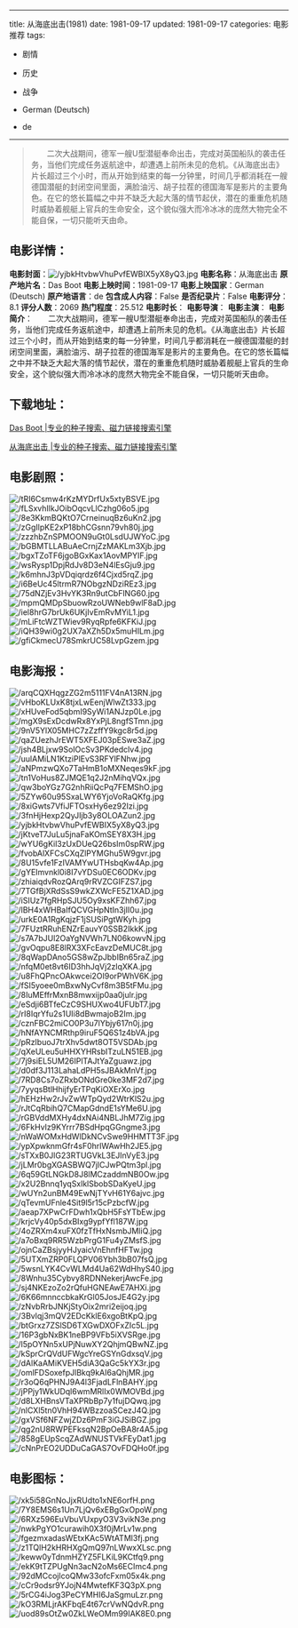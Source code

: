 
---
title: 从海底出击(1981)
date: 1981-09-17
updated: 1981-09-17
categories: 电影推荐
tags:
- 剧情
- 历史
- 战争

- German (Deutsch)
- de
---


> 　　二次大战期间，德军一艘U型潜艇奉命出击，完成对英国船队的袭击任务，当他们完成任务返航途中，却遭遇上前所未见的危机。《从海底出击》片长超过三个小时，而从开始到结束的每一分钟里，时间几乎都消耗在一艘德国潜艇的封闭空间里面，满脸油污、胡子拉茬的德国海军是影片的主要角色。在它的悠长篇幅之中并不缺乏大起大落的情节起伏，潜在的重重危机随时威胁着舰艇上官兵的生命安全，这个貌似强大而冷冰冰的庞然大物完全不能自保，一切只能听天由命。

## **电影详情**：

**电影封面**：<img src="https://image.tmdb.org/t/p/w200/yjbkHtvbwVhuPvfEWBIX5yX8yQ3.jpg" alt="/yjbkHtvbwVhuPvfEWBIX5yX8yQ3.jpg" title="/yjbkHtvbwVhuPvfEWBIX5yX8yQ3.jpg">
**电影名称**：从海底出击
**原产地片名**：Das Boot
**电影上映时间**：1981-09-17
**电影上映国家**：German (Deutsch)
**原产地语言**：de
**包含成人内容**：False
**是否纪录片**：False
**电影评分**：8.1
**评分人数**：2069
**热门程度**：25.512
**电影时长**：
**电影导演**：
**电影主演**：
**电影简介**：　　二次大战期间，德军一艘U型潜艇奉命出击，完成对英国船队的袭击任务，当他们完成任务返航途中，却遭遇上前所未见的危机。《从海底出击》片长超过三个小时，而从开始到结束的每一分钟里，时间几乎都消耗在一艘德国潜艇的封闭空间里面，满脸油污、胡子拉茬的德国海军是影片的主要角色。在它的悠长篇幅之中并不缺乏大起大落的情节起伏，潜在的重重危机随时威胁着舰艇上官兵的生命安全，这个貌似强大而冷冰冰的庞然大物完全不能自保，一切只能听天由命。

## **下载地址**：
[Das Boot |专业的种子搜索、磁力链接搜索引擎](https://movie.amd794.com:2083/?search=Das%20Boot&ordering=&mode=match_phrase&page_size=10&page=1)

[从海底出击 |专业的种子搜索、磁力链接搜索引擎](https://movie.amd794.com:2083/?search=%E4%BB%8E%E6%B5%B7%E5%BA%95%E5%87%BA%E5%87%BB&ordering=&mode=match_phrase&page_size=10&page=1)
 

## **电影剧照**：
<img src="https://image.tmdb.org/t/p/original/tRI6Csmw4rKzMYDrfUx5xtyBSVE.jpg" alt="/tRI6Csmw4rKzMYDrfUx5xtyBSVE.jpg" title="/tRI6Csmw4rKzMYDrfUx5xtyBSVE.jpg"><img src="https://image.tmdb.org/t/p/original/fLSxvhIlkJOibOqcvLlCzhg06o5.jpg" alt="/fLSxvhIlkJOibOqcvLlCzhg06o5.jpg" title="/fLSxvhIlkJOibOqcvLlCzhg06o5.jpg"><img src="https://image.tmdb.org/t/p/original/8e3KkmBQKtO7CrneinuqBz6uKn2.jpg" alt="/8e3KkmBQKtO7CrneinuqBz6uKn2.jpg" title="/8e3KkmBQKtO7CrneinuqBz6uKn2.jpg"><img src="https://image.tmdb.org/t/p/original/zGgIlpKE2xP18bhCGsnn79vh80j.jpg" alt="/zGgIlpKE2xP18bhCGsnn79vh80j.jpg" title="/zGgIlpKE2xP18bhCGsnn79vh80j.jpg"><img src="https://image.tmdb.org/t/p/original/zzzhbZnSPMOON9uGt0LsdUJWYoC.jpg" alt="/zzzhbZnSPMOON9uGt0LsdUJWYoC.jpg" title="/zzzhbZnSPMOON9uGt0LsdUJWYoC.jpg"><img src="https://image.tmdb.org/t/p/original/bGBMTLLABuAeCrnjZzMAKLm3Xjb.jpg" alt="/bGBMTLLABuAeCrnjZzMAKLm3Xjb.jpg" title="/bGBMTLLABuAeCrnjZzMAKLm3Xjb.jpg"><img src="https://image.tmdb.org/t/p/original/bgxTZoTF6jgoBGxKax1AovMPYIF.jpg" alt="/bgxTZoTF6jgoBGxKax1AovMPYIF.jpg" title="/bgxTZoTF6jgoBGxKax1AovMPYIF.jpg"><img src="https://image.tmdb.org/t/p/original/wsRysp1DpjRdJv8D3eN4lEsGju9.jpg" alt="/wsRysp1DpjRdJv8D3eN4lEsGju9.jpg" title="/wsRysp1DpjRdJv8D3eN4lEsGju9.jpg"><img src="https://image.tmdb.org/t/p/original/k6mhnJ3pVDqiqrdz6f4Cjxd5rqZ.jpg" alt="/k6mhnJ3pVDqiqrdz6f4Cjxd5rqZ.jpg" title="/k6mhnJ3pVDqiqrdz6f4Cjxd5rqZ.jpg"><img src="https://image.tmdb.org/t/p/original/i6BeUc45ltrmR7NObgzNDziREz3.jpg" alt="/i6BeUc45ltrmR7NObgzNDziREz3.jpg" title="/i6BeUc45ltrmR7NObgzNDziREz3.jpg"><img src="https://image.tmdb.org/t/p/original/75dNZjEv3HvYK3Rn9utCbFlNG60.jpg" alt="/75dNZjEv3HvYK3Rn9utCbFlNG60.jpg" title="/75dNZjEv3HvYK3Rn9utCbFlNG60.jpg"><img src="https://image.tmdb.org/t/p/original/mpmQMDpSbuowRzoUWNeb9wlF8aD.jpg" alt="/mpmQMDpSbuowRzoUWNeb9wlF8aD.jpg" title="/mpmQMDpSbuowRzoUWNeb9wlF8aD.jpg"><img src="https://image.tmdb.org/t/p/original/iel8hrG7brUk6UKjIvEmRvMYiL1.jpg" alt="/iel8hrG7brUk6UKjIvEmRvMYiL1.jpg" title="/iel8hrG7brUk6UKjIvEmRvMYiL1.jpg"><img src="https://image.tmdb.org/t/p/original/mLiFtcWZTWiev9RyqRpfe6KFKiJ.jpg" alt="/mLiFtcWZTWiev9RyqRpfe6KFKiJ.jpg" title="/mLiFtcWZTWiev9RyqRpfe6KFKiJ.jpg"><img src="https://image.tmdb.org/t/p/original/iQH39wi0g2UX7aXZh5Dx5muHILm.jpg" alt="/iQH39wi0g2UX7aXZh5Dx5muHILm.jpg" title="/iQH39wi0g2UX7aXZh5Dx5muHILm.jpg"><img src="https://image.tmdb.org/t/p/original/gfiCkmecU78SmkrUC58LvpGzem.jpg" alt="/gfiCkmecU78SmkrUC58LvpGzem.jpg" title="/gfiCkmecU78SmkrUC58LvpGzem.jpg">

## **电影海报**：
<img src="https://image.tmdb.org/t/p/original/arqCQXHqgzZG2m5111FV4nA13RN.jpg" alt="/arqCQXHqgzZG2m5111FV4nA13RN.jpg" title="/arqCQXHqgzZG2m5111FV4nA13RN.jpg"><img src="https://image.tmdb.org/t/p/original/vHboKLUxK8tjxLwEenjWlwZt333.jpg" alt="/vHboKLUxK8tjxLwEenjWlwZt333.jpg" title="/vHboKLUxK8tjxLwEenjWlwZt333.jpg"><img src="https://image.tmdb.org/t/p/original/xHUveFod5qbmI9SyWi1ANJzp0Le.jpg" alt="/xHUveFod5qbmI9SyWi1ANJzp0Le.jpg" title="/xHUveFod5qbmI9SyWi1ANJzp0Le.jpg"><img src="https://image.tmdb.org/t/p/original/mgX9sExDcdwRx8YxPjL8ngfSTmn.jpg" alt="/mgX9sExDcdwRx8YxPjL8ngfSTmn.jpg" title="/mgX9sExDcdwRx8YxPjL8ngfSTmn.jpg"><img src="https://image.tmdb.org/t/p/original/9nV5YlX05MHC7zZzffY9kgc8r5d.jpg" alt="/9nV5YlX05MHC7zZzffY9kgc8r5d.jpg" title="/9nV5YlX05MHC7zZzffY9kgc8r5d.jpg"><img src="https://image.tmdb.org/t/p/original/qaZUezhJrEWT5XFEJ03pESwe3aZ.jpg" alt="/qaZUezhJrEWT5XFEJ03pESwe3aZ.jpg" title="/qaZUezhJrEWT5XFEJ03pESwe3aZ.jpg"><img src="https://image.tmdb.org/t/p/original/jsh4BLjxw9SoIOcSv3PKdedclv4.jpg" alt="/jsh4BLjxw9SoIOcSv3PKdedclv4.jpg" title="/jsh4BLjxw9SoIOcSv3PKdedclv4.jpg"><img src="https://image.tmdb.org/t/p/original/uulAMiLN1KtziPlEvS3RFYlFNhw.jpg" alt="/uulAMiLN1KtziPlEvS3RFYlFNhw.jpg" title="/uulAMiLN1KtziPlEvS3RFYlFNhw.jpg"><img src="https://image.tmdb.org/t/p/original/aNPmzwQXo7TaHmB1oMXNeqes9kF.jpg" alt="/aNPmzwQXo7TaHmB1oMXNeqes9kF.jpg" title="/aNPmzwQXo7TaHmB1oMXNeqes9kF.jpg"><img src="https://image.tmdb.org/t/p/original/tn1VoHus8ZJMQE1q2J2nMihqVQx.jpg" alt="/tn1VoHus8ZJMQE1q2J2nMihqVQx.jpg" title="/tn1VoHus8ZJMQE1q2J2nMihqVQx.jpg"><img src="https://image.tmdb.org/t/p/original/qw3boYGz7G2nhRiiQcPq7FEMShO.jpg" alt="/qw3boYGz7G2nhRiiQcPq7FEMShO.jpg" title="/qw3boYGz7G2nhRiiQcPq7FEMShO.jpg"><img src="https://image.tmdb.org/t/p/original/5ZYw60u95SxaLWY6YjoVoRaQKfg.jpg" alt="/5ZYw60u95SxaLWY6YjoVoRaQKfg.jpg" title="/5ZYw60u95SxaLWY6YjoVoRaQKfg.jpg"><img src="https://image.tmdb.org/t/p/original/8xiGwts7VfiJFTOsxHy6ez92Izi.jpg" alt="/8xiGwts7VfiJFTOsxHy6ez92Izi.jpg" title="/8xiGwts7VfiJFTOsxHy6ez92Izi.jpg"><img src="https://image.tmdb.org/t/p/original/3fnHjHexp2QyJIjb3y8OLOAZun2.jpg" alt="/3fnHjHexp2QyJIjb3y8OLOAZun2.jpg" title="/3fnHjHexp2QyJIjb3y8OLOAZun2.jpg"><img src="https://image.tmdb.org/t/p/original/yjbkHtvbwVhuPvfEWBIX5yX8yQ3.jpg" alt="/yjbkHtvbwVhuPvfEWBIX5yX8yQ3.jpg" title="/yjbkHtvbwVhuPvfEWBIX5yX8yQ3.jpg"><img src="https://image.tmdb.org/t/p/original/jKtveT7JuLu5jnaFaKOmSEY8X3H.jpg" alt="/jKtveT7JuLu5jnaFaKOmSEY8X3H.jpg" title="/jKtveT7JuLu5jnaFaKOmSEY8X3H.jpg"><img src="https://image.tmdb.org/t/p/original/wYU6gKil3zUxDUeQ26bsIm0spRW.jpg" alt="/wYU6gKil3zUxDUeQ26bsIm0spRW.jpg" title="/wYU6gKil3zUxDUeQ26bsIm0spRW.jpg"><img src="https://image.tmdb.org/t/p/original/fvobAlXFCsCXqZlPYMGhu5W9gvr.jpg" alt="/fvobAlXFCsCXqZlPYMGhu5W9gvr.jpg" title="/fvobAlXFCsCXqZlPYMGhu5W9gvr.jpg"><img src="https://image.tmdb.org/t/p/original/8U15vfe1FzIVAMYwUTHsbqKw4Ap.jpg" alt="/8U15vfe1FzIVAMYwUTHsbqKw4Ap.jpg" title="/8U15vfe1FzIVAMYwUTHsbqKw4Ap.jpg"><img src="https://image.tmdb.org/t/p/original/gYEImvnkl0i8I7vYDSu0EC6ODKv.jpg" alt="/gYEImvnkl0i8I7vYDSu0EC6ODKv.jpg" title="/gYEImvnkl0i8I7vYDSu0EC6ODKv.jpg"><img src="https://image.tmdb.org/t/p/original/zhiaiqdvRozQArq9rRVZCGIFZS7.jpg" alt="/zhiaiqdvRozQArq9rRVZCGIFZS7.jpg" title="/zhiaiqdvRozQArq9rRVZCGIFZS7.jpg"><img src="https://image.tmdb.org/t/p/original/7TGfBjXRdSsS9wkZXWcFE5Z1XAD.jpg" alt="/7TGfBjXRdSsS9wkZXWcFE5Z1XAD.jpg" title="/7TGfBjXRdSsS9wkZXWcFE5Z1XAD.jpg"><img src="https://image.tmdb.org/t/p/original/iSIUz7fgRHpSJU5Oy9xsKFZhh67.jpg" alt="/iSIUz7fgRHpSJU5Oy9xsKFZhh67.jpg" title="/iSIUz7fgRHpSJU5Oy9xsKFZhh67.jpg"><img src="https://image.tmdb.org/t/p/original/lBH4xWHBaIfQCVGHpNtIn3jII0u.jpg" alt="/lBH4xWHBaIfQCVGHpNtIn3jII0u.jpg" title="/lBH4xWHBaIfQCVGHpNtIn3jII0u.jpg"><img src="https://image.tmdb.org/t/p/original/urkE0A1RgKqjzF1jSUSiPgtWKyh.jpg" alt="/urkE0A1RgKqjzF1jSUSiPgtWKyh.jpg" title="/urkE0A1RgKqjzF1jSUSiPgtWKyh.jpg"><img src="https://image.tmdb.org/t/p/original/7FUztRRuhENZrEauvY0SSB2IkkK.jpg" alt="/7FUztRRuhENZrEauvY0SSB2IkkK.jpg" title="/7FUztRRuhENZrEauvY0SSB2IkkK.jpg"><img src="https://image.tmdb.org/t/p/original/s7A7bJUl2OaYgNVWh7LN06kowvN.jpg" alt="/s7A7bJUl2OaYgNVWh7LN06kowvN.jpg" title="/s7A7bJUl2OaYgNVWh7LN06kowvN.jpg"><img src="https://image.tmdb.org/t/p/original/gvOqpu8E8lRX3XFcEavzDeMUC8t.jpg" alt="/gvOqpu8E8lRX3XFcEavzDeMUC8t.jpg" title="/gvOqpu8E8lRX3XFcEavzDeMUC8t.jpg"><img src="https://image.tmdb.org/t/p/original/8qWapDAno5GS8wZpJbbIBn65raZ.jpg" alt="/8qWapDAno5GS8wZpJbbIBn65raZ.jpg" title="/8qWapDAno5GS8wZpJbbIBn65raZ.jpg"><img src="https://image.tmdb.org/t/p/original/nfqM0et8vt6ID3hhJqVj2zlqXKA.jpg" alt="/nfqM0et8vt6ID3hhJqVj2zlqXKA.jpg" title="/nfqM0et8vt6ID3hhJqVj2zlqXKA.jpg"><img src="https://image.tmdb.org/t/p/original/u8FhQPncOAkwcei2OI9orPWhV6K.jpg" alt="/u8FhQPncOAkwcei2OI9orPWhV6K.jpg" title="/u8FhQPncOAkwcei2OI9orPWhV6K.jpg"><img src="https://image.tmdb.org/t/p/original/fSI5yoee0mBxwNyCvf8m3B5tFMu.jpg" alt="/fSI5yoee0mBxwNyCvf8m3B5tFMu.jpg" title="/fSI5yoee0mBxwNyCvf8m3B5tFMu.jpg"><img src="https://image.tmdb.org/t/p/original/8IuMEffrMxnB8mwxijp0aa0julr.jpg" alt="/8IuMEffrMxnB8mwxijp0aa0julr.jpg" title="/8IuMEffrMxnB8mwxijp0aa0julr.jpg"><img src="https://image.tmdb.org/t/p/original/eSdji6BTfeCzC9SHUXwo4UFUbT7.jpg" alt="/eSdji6BTfeCzC9SHUXwo4UFUbT7.jpg" title="/eSdji6BTfeCzC9SHUXwo4UFUbT7.jpg"><img src="https://image.tmdb.org/t/p/original/rI8IqrYfu2s1UIi8dBwmajoB2Im.jpg" alt="/rI8IqrYfu2s1UIi8dBwmajoB2Im.jpg" title="/rI8IqrYfu2s1UIi8dBwmajoB2Im.jpg"><img src="https://image.tmdb.org/t/p/original/cznFBC2miCO0P3u7lYbjy617n0j.jpg" alt="/cznFBC2miCO0P3u7lYbjy617n0j.jpg" title="/cznFBC2miCO0P3u7lYbjy617n0j.jpg"><img src="https://image.tmdb.org/t/p/original/hNfAYNCMRthp9iruF5Q6S1z4bVA.jpg" alt="/hNfAYNCMRthp9iruF5Q6S1z4bVA.jpg" title="/hNfAYNCMRthp9iruF5Q6S1z4bVA.jpg"><img src="https://image.tmdb.org/t/p/original/pRzIbuoJ7trXhv5dwt8OT5VSDAb.jpg" alt="/pRzIbuoJ7trXhv5dwt8OT5VSDAb.jpg" title="/pRzIbuoJ7trXhv5dwt8OT5VSDAb.jpg"><img src="https://image.tmdb.org/t/p/original/qXeULeu5uHHXYHRsbITzuLN51EB.jpg" alt="/qXeULeu5uHHXYHRsbITzuLN51EB.jpg" title="/qXeULeu5uHHXYHRsbITzuLN51EB.jpg"><img src="https://image.tmdb.org/t/p/original/7j9siEL5UM26IPlTAJtYaZguawz.jpg" alt="/7j9siEL5UM26IPlTAJtYaZguawz.jpg" title="/7j9siEL5UM26IPlTAJtYaZguawz.jpg"><img src="https://image.tmdb.org/t/p/original/d0df3J113LahaLdPH5sJBAkMnVf.jpg" alt="/d0df3J113LahaLdPH5sJBAkMnVf.jpg" title="/d0df3J113LahaLdPH5sJBAkMnVf.jpg"><img src="https://image.tmdb.org/t/p/original/7RD8Cs7oZRxbONdGre0ke3MF2d7.jpg" alt="/7RD8Cs7oZRxbONdGre0ke3MF2d7.jpg" title="/7RD8Cs7oZRxbONdGre0ke3MF2d7.jpg"><img src="https://image.tmdb.org/t/p/original/7yyqsBtlHhijfyErTPqKiOXErXo.jpg" alt="/7yyqsBtlHhijfyErTPqKiOXErXo.jpg" title="/7yyqsBtlHhijfyErTPqKiOXErXo.jpg"><img src="https://image.tmdb.org/t/p/original/hEHzHw2rJvZwWTpQyd2WtrKlS2u.jpg" alt="/hEHzHw2rJvZwWTpQyd2WtrKlS2u.jpg" title="/hEHzHw2rJvZwWTpQyd2WtrKlS2u.jpg"><img src="https://image.tmdb.org/t/p/original/rJtCqRbihQ7CMapGdndE1sYMe6U.jpg" alt="/rJtCqRbihQ7CMapGdndE1sYMe6U.jpg" title="/rJtCqRbihQ7CMapGdndE1sYMe6U.jpg"><img src="https://image.tmdb.org/t/p/original/rGBVddMXHy4dxNAi4NBLJhM7Zig.jpg" alt="/rGBVddMXHy4dxNAi4NBLJhM7Zig.jpg" title="/rGBVddMXHy4dxNAi4NBLJhM7Zig.jpg"><img src="https://image.tmdb.org/t/p/original/6FkHvIz9KYrrr7BSdHpqGGngme3.jpg" alt="/6FkHvIz9KYrrr7BSdHpqGGngme3.jpg" title="/6FkHvIz9KYrrr7BSdHpqGGngme3.jpg"><img src="https://image.tmdb.org/t/p/original/nWaWOMxHdWlDkNCvSwe9HHMTT3F.jpg" alt="/nWaWOMxHdWlDkNCvSwe9HHMTT3F.jpg" title="/nWaWOMxHdWlDkNCvSwe9HHMTT3F.jpg"><img src="https://image.tmdb.org/t/p/original/ypXpwknmGfr4sF0hrlWAwHh2JE5.jpg" alt="/ypXpwknmGfr4sF0hrlWAwHh2JE5.jpg" title="/ypXpwknmGfr4sF0hrlWAwHh2JE5.jpg"><img src="https://image.tmdb.org/t/p/original/sTXxB0JlG23RTUGVkL3EJInVyE3.jpg" alt="/sTXxB0JlG23RTUGVkL3EJInVyE3.jpg" title="/sTXxB0JlG23RTUGVkL3EJInVyE3.jpg"><img src="https://image.tmdb.org/t/p/original/jLMr0bgXGASBWQ7jlCJwPQtm3pl.jpg" alt="/jLMr0bgXGASBWQ7jlCJwPQtm3pl.jpg" title="/jLMr0bgXGASBWQ7jlCJwPQtm3pl.jpg"><img src="https://image.tmdb.org/t/p/original/6q59GtLNGkD8J8lMCzaddmNB0Ow.jpg" alt="/6q59GtLNGkD8J8lMCzaddmNB0Ow.jpg" title="/6q59GtLNGkD8J8lMCzaddmNB0Ow.jpg"><img src="https://image.tmdb.org/t/p/original/x2U2Bnnq1yqSxlklSbobSDaKyeU.jpg" alt="/x2U2Bnnq1yqSxlklSbobSDaKyeU.jpg" title="/x2U2Bnnq1yqSxlklSbobSDaKyeU.jpg"><img src="https://image.tmdb.org/t/p/original/wUYn2unBM49EwNjTYvH61Y6ajvc.jpg" alt="/wUYn2unBM49EwNjTYvH61Y6ajvc.jpg" title="/wUYn2unBM49EwNjTYvH61Y6ajvc.jpg"><img src="https://image.tmdb.org/t/p/original/qTevmUFnle4Sit9l5r15cPzbcfW.jpg" alt="/qTevmUFnle4Sit9l5r15cPzbcfW.jpg" title="/qTevmUFnle4Sit9l5r15cPzbcfW.jpg"><img src="https://image.tmdb.org/t/p/original/aeap7XPwCrFDwh1xQbH5FsYTbEw.jpg" alt="/aeap7XPwCrFDwh1xQbH5FsYTbEw.jpg" title="/aeap7XPwCrFDwh1xQbH5FsYTbEw.jpg"><img src="https://image.tmdb.org/t/p/original/krjcVy40p5dxBIxg9ypfYfl187W.jpg" alt="/krjcVy40p5dxBIxg9ypfYfl187W.jpg" title="/krjcVy40p5dxBIxg9ypfYfl187W.jpg"><img src="https://image.tmdb.org/t/p/original/4oZRXm4xuFX0fzTfHxNsmbJMliQ.jpg" alt="/4oZRXm4xuFX0fzTfHxNsmbJMliQ.jpg" title="/4oZRXm4xuFX0fzTfHxNsmbJMliQ.jpg"><img src="https://image.tmdb.org/t/p/original/a7oBxq9RR5WzbPrgG1Fu4yZMsfS.jpg" alt="/a7oBxq9RR5WzbPrgG1Fu4yZMsfS.jpg" title="/a7oBxq9RR5WzbPrgG1Fu4yZMsfS.jpg"><img src="https://image.tmdb.org/t/p/original/ojnCaZBsjyyHJyaicVnEhnfHFTw.jpg" alt="/ojnCaZBsjyyHJyaicVnEhnfHFTw.jpg" title="/ojnCaZBsjyyHJyaicVnEhnfHFTw.jpg"><img src="https://image.tmdb.org/t/p/original/5UTXmZRP0FLQPV06Ybh3bB07fsQ.jpg" alt="/5UTXmZRP0FLQPV06Ybh3bB07fsQ.jpg" title="/5UTXmZRP0FLQPV06Ybh3bB07fsQ.jpg"><img src="https://image.tmdb.org/t/p/original/5wsnLYK4CvWLMd4Ua62WdHhyS40.jpg" alt="/5wsnLYK4CvWLMd4Ua62WdHhyS40.jpg" title="/5wsnLYK4CvWLMd4Ua62WdHhyS40.jpg"><img src="https://image.tmdb.org/t/p/original/8Wnhu35Cybvy8RDNNekerjAwcFe.jpg" alt="/8Wnhu35Cybvy8RDNNekerjAwcFe.jpg" title="/8Wnhu35Cybvy8RDNNekerjAwcFe.jpg"><img src="https://image.tmdb.org/t/p/original/sj4NKEzoZo2rQfuHGNEAwE7AHXi.jpg" alt="/sj4NKEzoZo2rQfuHGNEAwE7AHXi.jpg" title="/sj4NKEzoZo2rQfuHGNEAwE7AHXi.jpg"><img src="https://image.tmdb.org/t/p/original/6K66mnnccbkaKrGl05JosJE4G2y.jpg" alt="/6K66mnnccbkaKrGl05JosJE4G2y.jpg" title="/6K66mnnccbkaKrGl05JosJE4G2y.jpg"><img src="https://image.tmdb.org/t/p/original/zNvbRrbJNKjStyOix2mri2eijoq.jpg" alt="/zNvbRrbJNKjStyOix2mri2eijoq.jpg" title="/zNvbRrbJNKjStyOix2mri2eijoq.jpg"><img src="https://image.tmdb.org/t/p/original/3Bvlqj3mQV2EDcKklE6xgoBtKpQ.jpg" alt="/3Bvlqj3mQV2EDcKklE6xgoBtKpQ.jpg" title="/3Bvlqj3mQV2EDcKklE6xgoBtKpQ.jpg"><img src="https://image.tmdb.org/t/p/original/btGrxz7ZSlSD6TXGwDXOFxZIc5L.jpg" alt="/btGrxz7ZSlSD6TXGwDXOFxZIc5L.jpg" title="/btGrxz7ZSlSD6TXGwDXOFxZIc5L.jpg"><img src="https://image.tmdb.org/t/p/original/16P3gbNxBK1neBP9VFb5iXVSRge.jpg" alt="/16P3gbNxBK1neBP9VFb5iXVSRge.jpg" title="/16P3gbNxBK1neBP9VFb5iXVSRge.jpg"><img src="https://image.tmdb.org/t/p/original/l5pOYNn5xUPjNuwXY2QhjmQBwNZ.jpg" alt="/l5pOYNn5xUPjNuwXY2QhjmQBwNZ.jpg" title="/l5pOYNn5xUPjNuwXY2QhjmQBwNZ.jpg"><img src="https://image.tmdb.org/t/p/original/kSprCrQVdUFWgcYreGSYnGdxsqV.jpg" alt="/kSprCrQVdUFWgcYreGSYnGdxsqV.jpg" title="/kSprCrQVdUFWgcYreGSYnGdxsqV.jpg"><img src="https://image.tmdb.org/t/p/original/dAlKaAMiKVEH5diA3QaGc5kYX3r.jpg" alt="/dAlKaAMiKVEH5diA3QaGc5kYX3r.jpg" title="/dAlKaAMiKVEH5diA3QaGc5kYX3r.jpg"><img src="https://image.tmdb.org/t/p/original/omlFDSoxefpJlBkq9kAI6aQhjMR.jpg" alt="/omlFDSoxefpJlBkq9kAI6aQhjMR.jpg" title="/omlFDSoxefpJlBkq9kAI6aQhjMR.jpg"><img src="https://image.tmdb.org/t/p/original/r3oQ6qPHNJ9A4l3FjadLFlnBAHY.jpg" alt="/r3oQ6qPHNJ9A4l3FjadLFlnBAHY.jpg" title="/r3oQ6qPHNJ9A4l3FjadLFlnBAHY.jpg"><img src="https://image.tmdb.org/t/p/original/jPPjy1WkUDql6wmMRlIx0WMOVBd.jpg" alt="/jPPjy1WkUDql6wmMRlIx0WMOVBd.jpg" title="/jPPjy1WkUDql6wmMRlIx0WMOVBd.jpg"><img src="https://image.tmdb.org/t/p/original/d8LXHBnsVTaXPRbBp7y1fujDQwq.jpg" alt="/d8LXHBnsVTaXPRbBp7y1fujDQwq.jpg" title="/d8LXHBnsVTaXPRbBp7y1fujDQwq.jpg"><img src="https://image.tmdb.org/t/p/original/nlCXl5tn0VhH94WBzzoaSCezJ4Q.jpg" alt="/nlCXl5tn0VhH94WBzzoaSCezJ4Q.jpg" title="/nlCXl5tn0VhH94WBzzoaSCezJ4Q.jpg"><img src="https://image.tmdb.org/t/p/original/gxVSf6NFZwjZDz6PmF3iGJSiBGZ.jpg" alt="/gxVSf6NFZwjZDz6PmF3iGJSiBGZ.jpg" title="/gxVSf6NFZwjZDz6PmF3iGJSiBGZ.jpg"><img src="https://image.tmdb.org/t/p/original/qg2nU8RWPEFksqN2BpOeBA8r4A5.jpg" alt="/qg2nU8RWPEFksqN2BpOeBA8r4A5.jpg" title="/qg2nU8RWPEFksqN2BpOeBA8r4A5.jpg"><img src="https://image.tmdb.org/t/p/original/858gEUpScqZAdWNUSTVkFEyDat1.jpg" alt="/858gEUpScqZAdWNUSTVkFEyDat1.jpg" title="/858gEUpScqZAdWNUSTVkFEyDat1.jpg"><img src="https://image.tmdb.org/t/p/original/cNnPrEO2UDDuCaGAS7OvFDQHo0f.jpg" alt="/cNnPrEO2UDDuCaGAS7OvFDQHo0f.jpg" title="/cNnPrEO2UDDuCaGAS7OvFDQHo0f.jpg">

## **电影图标**：
<img src="https://image.tmdb.org/t/p/original/xk5i58GnNoJjxRUdto1xNE6orfH.png" alt="/xk5i58GnNoJjxRUdto1xNE6orfH.png" title="/xk5i58GnNoJjxRUdto1xNE6orfH.png"><img src="https://image.tmdb.org/t/p/original/7Y8EMS6s1Un7LjQv6xEBgGxOpoW.png" alt="/7Y8EMS6s1Un7LjQv6xEBgGxOpoW.png" title="/7Y8EMS6s1Un7LjQv6xEBgGxOpoW.png"><img src="https://image.tmdb.org/t/p/original/6RXz596EuVbuVUxpyO3V3vikN3e.png" alt="/6RXz596EuVbuVUxpyO3V3vikN3e.png" title="/6RXz596EuVbuVUxpyO3V3vikN3e.png"><img src="https://image.tmdb.org/t/p/original/nwkPgYO1curawih0X3f0jMrLv1w.png" alt="/nwkPgYO1curawih0X3f0jMrLv1w.png" title="/nwkPgYO1curawih0X3f0jMrLv1w.png"><img src="https://image.tmdb.org/t/p/original/fgezmxadasWEtxKAc5WtATMl3fj.png" alt="/fgezmxadasWEtxKAc5WtATMl3fj.png" title="/fgezmxadasWEtxKAc5WtATMl3fj.png"><img src="https://image.tmdb.org/t/p/original/z1TQlH2kHRHXgQmQ97nLWwxXLsc.png" alt="/z1TQlH2kHRHXgQmQ97nLWwxXLsc.png" title="/z1TQlH2kHRHXgQmQ97nLWwxXLsc.png"><img src="https://image.tmdb.org/t/p/original/keww0yTdnmHZYZ5FLKiL9KCtfq9.png" alt="/keww0yTdnmHZYZ5FLKiL9KCtfq9.png" title="/keww0yTdnmHZYZ5FLKiL9KCtfq9.png"><img src="https://image.tmdb.org/t/p/original/ekK9tTZPUgNn3acN2oMs6ECImc4.png" alt="/ekK9tTZPUgNn3acN2oMs6ECImc4.png" title="/ekK9tTZPUgNn3acN2oMs6ECImc4.png"><img src="https://image.tmdb.org/t/p/original/92dMCcojlcoQMw33ofcFxm05x4k.png" alt="/92dMCcojlcoQMw33ofcFxm05x4k.png" title="/92dMCcojlcoQMw33ofcFxm05x4k.png"><img src="https://image.tmdb.org/t/p/original/cCr9odsr9YJojN4MwtefKF3Q3pX.png" alt="/cCr9odsr9YJojN4MwtefKF3Q3pX.png" title="/cCr9odsr9YJojN4MwtefKF3Q3pX.png"><img src="https://image.tmdb.org/t/p/original/5rCG4iJog3PeCYMHI6JaSgmuLzr.png" alt="/5rCG4iJog3PeCYMHI6JaSgmuLzr.png" title="/5rCG4iJog3PeCYMHI6JaSgmuLzr.png"><img src="https://image.tmdb.org/t/p/original/kO3RMLjrAKFbqE4t67crVwNQdvR.png" alt="/kO3RMLjrAKFbqE4t67crVwNQdvR.png" title="/kO3RMLjrAKFbqE4t67crVwNQdvR.png"><img src="https://image.tmdb.org/t/p/original/uod89sOtZw0ZkLWeOMm99IAK8E0.png" alt="/uod89sOtZw0ZkLWeOMm99IAK8E0.png" title="/uod89sOtZw0ZkLWeOMm99IAK8E0.png">

